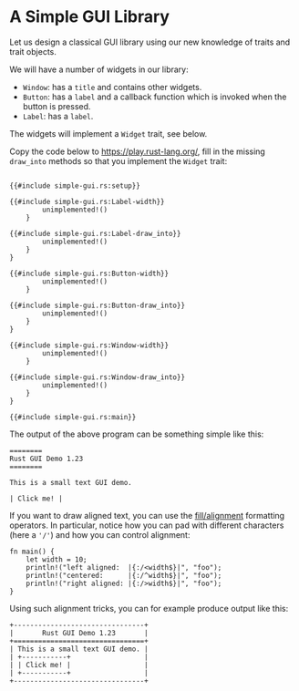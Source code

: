 # A Simple GUI Library

Let us design a classical GUI library using our new knowledge of traits and
trait objects.

We will have a number of widgets in our library:

* `Window`: has a `title` and contains other widgets.
* `Button`: has a `label` and a callback function which is invoked when the
  button is pressed.
* `Label`: has a `label`.

The widgets will implement a `Widget` trait, see below.

Copy the code below to <https://play.rust-lang.org/>, fill in the missing
`draw_into` methods so that you implement the `Widget` trait:

```rust,should_panic

{{#include simple-gui.rs:setup}}

{{#include simple-gui.rs:Label-width}}
        unimplemented!()
    }

{{#include simple-gui.rs:Label-draw_into}}
        unimplemented!()
    }
}

{{#include simple-gui.rs:Button-width}}
        unimplemented!()
    }

{{#include simple-gui.rs:Button-draw_into}}
        unimplemented!()
    }
}

{{#include simple-gui.rs:Window-width}}
        unimplemented!()
    }

{{#include simple-gui.rs:Window-draw_into}}
        unimplemented!()
    }
}

{{#include simple-gui.rs:main}}
```

The output of the above program can be something simple like this:

```text
========
Rust GUI Demo 1.23
========

This is a small text GUI demo.

| Click me! |
```

If you want to draw aligned text, you can use the
[fill/alignment](https://doc.rust-lang.org/std/fmt/index.html#fillalignment)
formatting operators. In particular, notice how you can pad with different
characters (here a `'/'`) and how you can control alignment:

```rust,editable
fn main() {
    let width = 10;
    println!("left aligned:  |{:/<width$}|", "foo");
    println!("centered:      |{:/^width$}|", "foo");
    println!("right aligned: |{:/>width$}|", "foo");
}
```

Using such alignment tricks, you can for example produce output like this:

```text
+--------------------------------+
|       Rust GUI Demo 1.23       |
+================================+
| This is a small text GUI demo. |
| +-----------+                  |
| | Click me! |                  |
| +-----------+                  |
+--------------------------------+
```

